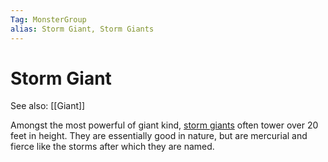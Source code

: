 ```yaml
---
Tag: MonsterGroup
alias: Storm Giant, Storm Giants
---
```

# Storm Giant
See also: [[Giant]]

Amongst the most powerful of giant kind, [storm giants](https://pathfinderwiki.com/wiki/Storm_giant) often tower over 20 feet in height. They are essentially good in nature, but are mercurial and fierce like the storms after which they are named.